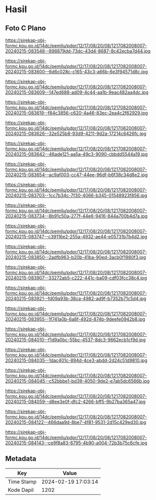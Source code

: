 # Hasil

## Foto C Plano

https://sirekap-obj-formc.kpu.go.id/14dc/pemilu/pdpr/12/17/08/20/08/1217082008007-20240215-083548--898879dd-73dc-43d4-8687-8c42ecba7d44.jpg

https://sirekap-obj-formc.kpu.go.id/14dc/pemilu/pdpr/12/17/08/20/08/1217082008007-20240215-083600--6d6c028c-c165-43c3-a66b-6e3f94571d8c.jpg

https://sirekap-obj-formc.kpu.go.id/14dc/pemilu/pdpr/12/17/08/20/08/1217082008007-20240215-083609--147ed688-ad09-4c44-aa1b-9eac482aa4dc.jpg

https://sirekap-obj-formc.kpu.go.id/14dc/pemilu/pdpr/12/17/08/20/08/1217082008007-20240215-083619--f84c3856-c620-4a46-83ec-2ea4c2f62929.jpg

https://sirekap-obj-formc.kpu.go.id/14dc/pemilu/pdpr/12/17/08/20/08/1217082008007-20240215-083626--32e525b8-93d9-4211-9d2a-17214c6426fc.jpg

https://sirekap-obj-formc.kpu.go.id/14dc/pemilu/pdpr/12/17/08/20/08/1217082008007-20240215-083642--46ade121-aa5a-49c3-9090-cbbdd5544a19.jpg

https://sirekap-obj-formc.kpu.go.id/14dc/pemilu/pdpr/12/17/08/20/08/1217082008007-20240215-083654--ac9af003-cc47-44ee-96df-b6f38c34d8e2.jpg

https://sirekap-obj-formc.kpu.go.id/14dc/pemilu/pdpr/12/17/08/20/08/1217082008007-20240215-083703--1cc7b34c-7f30-4066-b345-01548923f856.jpg

https://sirekap-obj-formc.kpu.go.id/14dc/pemilu/pdpr/12/17/08/20/08/1217082008007-20240215-083734--8b91c50a-277f-44e6-9416-844a700b4d7a.jpg

https://sirekap-obj-formc.kpu.go.id/14dc/pemilu/pdpr/12/17/08/20/08/1217082008007-20240215-083747--c39116e2-255a-4932-ae44-e05731b7b4d2.jpg

https://sirekap-obj-formc.kpu.go.id/14dc/pemilu/pdpr/12/17/08/20/08/1217082008007-20240215-083850--2adfb963-b20b-41ba-90ed-3acb0f1980f3.jpg

https://sirekap-obj-formc.kpu.go.id/14dc/pemilu/pdpr/12/17/08/20/08/1217082008007-20240215-083907--33272ab5-c222-441c-ba09-cdf03fcc38c4.jpg

https://sirekap-obj-formc.kpu.go.id/14dc/pemilu/pdpr/12/17/08/20/08/1217082008007-20240215-083921--fd09a93b-38ca-4982-ad9f-b7352b71c5d4.jpg

https://sirekap-obj-formc.kpu.go.id/14dc/pemilu/pdpr/12/17/08/20/08/1217082008007-20240215-083955--1f741a0b-6a8f-492d-874b-9deefe0942b8.jpg

https://sirekap-obj-formc.kpu.go.id/14dc/pemilu/pdpr/12/17/08/20/08/1217082008007-20240215-084010--f1d9a0bc-55bc-4537-8dc3-9662ecb1cf9d.jpg

https://sirekap-obj-formc.kpu.go.id/14dc/pemilu/pdpr/12/17/08/20/08/1217082008007-20240215-084035--1dac401c-894d-4ce3-abdd-2d24c51d9810.jpg

https://sirekap-obj-formc.kpu.go.id/14dc/pemilu/pdpr/12/17/08/20/08/1217082008007-20240215-084045--c52bbbe1-bd39-4050-9de2-e7ab5dc6566b.jpg

https://sirekap-obj-formc.kpu.go.id/14dc/pemilu/pdpr/12/17/08/20/08/1217082008007-20240215-084059--d8ee3e0f-dfc2-4266-bff5-9b27ba365a47.jpg

https://sirekap-obj-formc.kpu.go.id/14dc/pemilu/pdpr/12/17/08/20/08/1217082008007-20240215-084122--466daa9d-8be7-4f81-9531-2d15c429ed30.jpg

https://sirekap-obj-formc.kpu.go.id/14dc/pemilu/pdpr/12/17/08/20/08/1217082008007-20240215-084143--ce9f8a83-6795-4b90-a004-72b3b75c6cfe.jpg


## Metadata

| Key        | Value               |
| ---------- | ------------------- |
| Time Stamp | 2024-02-19 17:03:14 |
| Kode Dapil | 1202                |



